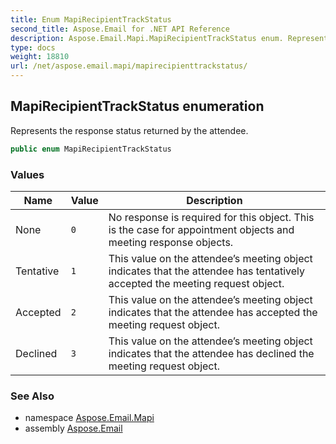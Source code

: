 ```yaml
---
title: Enum MapiRecipientTrackStatus
second_title: Aspose.Email for .NET API Reference
description: Aspose.Email.Mapi.MapiRecipientTrackStatus enum. Represents the response status returned by the attendee
type: docs
weight: 18810
url: /net/aspose.email.mapi/mapirecipienttrackstatus/
---
```

## MapiRecipientTrackStatus enumeration

Represents the response status returned by the attendee.

```csharp
public enum MapiRecipientTrackStatus
```

### Values

| Name | Value | Description |
| --- | --- | --- |
| None | `0` | No response is required for this object. This is the case for appointment objects and meeting response objects. |
| Tentative | `1` | This value on the attendee’s meeting object indicates that the attendee has tentatively accepted the meeting request object. |
| Accepted | `2` | This value on the attendee’s meeting object indicates that the attendee has accepted the meeting request object. |
| Declined | `3` | This value on the attendee’s meeting object indicates that the attendee has declined the meeting request object. |

### See Also

* namespace [Aspose.Email.Mapi](../../aspose.email.mapi/)
* assembly [Aspose.Email](../../)



